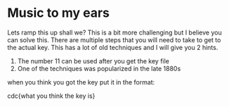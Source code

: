 # Music to my ears

Lets ramp this up shall we? This is a bit more challenging but I believe you can solve this. There are multiple steps that you will need to take to get to the actual key. This has a lot of old techniques and I will give you 2 hints. 

1. The number 11 can be used after you get the key file
1. One of the techniques was popularized in the late 1880s

when you think you got the key put it in the format:

 cdc{what you think the key is}